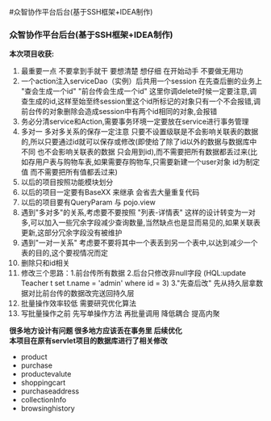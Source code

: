 #众智协作平台后台(基于SSH框架+IDEA制作)
<h3>众智协作平台后台(基于SSH框架+IDEA制作)</h3>
<b>本次项目收获:</b>
<ol>
    <li>最重要一点 不要拿到手就干 要想清楚 想仔细 在开始动手 不要做无用功</li>
    <li>一个action注入serviceDao（实例）后共用一个session 在先查后删的业务上 "查会生成一个id" "前台传会生成一个id" 这里你调delete时候一定要注意,调查生成的id,这样至始至终session里这个id所标记的对象只有一个不会报错,调前台传的对象删除会造成session中有两个id相同的对象,会报错</li>
    <li>务必分清service和Action,需要事务环境一定要放在service进行事务管理</li>
    <li>多对一 多对多关系的保存一定注意 只要不设置级联是不会影响关联表的数据的,所以只要通过id就可以保存或修改(即使给了除了id以外的数据与数据库中不同 也不会影响关联表的数据 只会用到id),而不需要把所有数据都丢过来(比如存用户表与购物车表,如果需要存购物车,只需要新建一个user对象 id为制定值 而不需要把所有值都丢过来)</li>
    <li>以后的项目按照功能模块划分</li>
    <li>以后的项目一定要有BaseXX 来继承 会省去大量重复代码</li>
    <li>以后的项目要有QueryParam 与 pojo.view</li>
    <li>遇到"多对多"的关系,考虑要不要按照 "列表-详情表" 这样的设计转变为一对多,可以加入一些冗余字段减少查询数量,当然缺点也是显而易见的,如果关联表更新,这部分冗余字段没有被维护</li>
    <li>遇到"一对一关系" 考虑要不要将其中一个表丢到另一个表中,以达到减少一个表的目的,这个要视情况而定</li>
    <li>删除只和id相关</li>
    <li>修改三个思路：1.前台传所有数据 2.后台只修改非null字段 (HQL:update Teacher t set t.name = 'admin' where id = 3) 3."先查后改" 先从持久层拿数据对比前台传的数据改完送回持久层</li>
    <li>批量操作效率较低 需要研究优化算法</li>
    <li>写批量操作之前 先写单操作方法 再批量调用 降低耦合 提高内聚</li>
</ol>
<b>很多地方设计有问题 很多地方应该丢在事务里 后续优化</b><br>
<b>本项目在原有servlet项目的数据库进行了相关修改</b>
<ul>
    <li>product</li>
    <li>purchase</li> 
    <li>productevalute</li> 
    <li>shoppingcart</li> 
    <li>purchaseaddress</li> 
    <li>collectionInfo</li> 
    <li>browsinghistory</li>
</ul>

